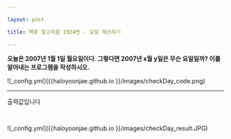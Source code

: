 ```yaml
---

layout: post

title: 백준 알고리즘 1924번 - 요일 체크하기

---
```


**오늘은 2007년 1월 1일 월요일이다. 그렇다면 2007년 x월 y일은 무슨 요일일까? 이를 알아내는 프로그램을 작성하시오.**


![_config.yml]({{haloyoonjae.github.io }}/images/checkDay_code.png)

---
</pre>
출력값입니다
<pre>

</pre>
![_config.yml]({{haloyoonjae.github.io }}/images/checkDay_result.JPG)

